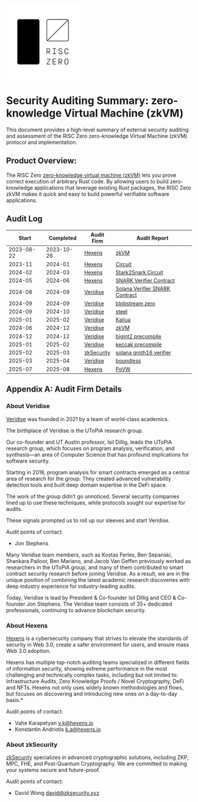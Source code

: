 <img src="RZ_logo.png" width="200">

# Security Auditing Summary: zero-knowledge Virtual Machine (zkVM)
This document provides a high-level summary of external security auditing and assessment of the RISC Zero zero-knowledge Virtual Machine (zkVM) protocol and implementation.

## Product Overview:
The RISC Zero [zero-knowledge virtual machine (zkVM)](https://dev.risczero.com/api/next/zkvm/) lets you prove correct execution of arbitrary Rust code. By allowing users to build zero-knowledge applications that leverage existing Rust packages, the RISC Zero zkVM makes it quick and easy to build powerful verifiable software applications. 

## Audit Log

| Start | Completed | Audit Firm | Audit Report |
|-------|-----------|------------|---------------|
| 2023-08-22 | 2023-10-26 | [Hexens](#about-hexens) | [zkVM](zkVM/hexens_zkVM_20231031.pdf) |
| 2023-11 | 2024-01 | [Hexens](#about-hexens) | [Circuit](circuits/hexens_v1c_stark2snark_20240520.pdf)|
| 2024-02 | 2024-03 | [Hexens](#about-hexens) | [Stark2Snark Circuit](circuits/hexens_v1c_stark2snark_20240520.pdf)|
| 2024-05 | 2024-06 | [Hexens](#about-hexens) | [SNARK Verifier Contract](contracts/hexens_verifiercontract_20240605.pdf) |
| 2024-08 | 2024-09 | [Veridise](#about-veridise) | [Solana Verifier SNARK Contract](contracts/veridise_solanaverifier_20240904.pdf) |
| 2024-09 | 2024-09 | [Veridise](#about-veridise) | [blobstream zero](blobstream/veridise-blobstream-20240909.pdf)
| 2024-09 | 2024-10 | [Veridise](#about-veridise) | [steel](steel/veridise_steel_20241007.pdf) |
| 2025-01 | 2025-02 | [Veridise](#about-veridise) | [Kailua](kailua/veridise-kailua-20250217.pdf) |
| 2024-06 | 2024-12 | [Veridise](#about-veridise) | [zkVM](zkVM/veridise_zkVM_20250224.pdf) |
| 2024-12 | 2024-12 | [Veridise](#about-veridise) | [bigint2 precompile](precompiles/veridise_bigint2_240324.pdf) |
| 2025-01 | 2025-02 | [Veridise](#about-veridise) | [keccak precompile](precompiles/veridise_keccak-250221.pdf) |
| 2025-02 | 2025-03 | [zkSecurity](#about-zkSecurity) | [solana groth16 verifier](groth16/zksecurity_groth16.pdf) |
| 2025-03 | 2025-04 | [Veridise](#about-veridise) |[boundless](boundless/veridise-boundless-250404.pdf) |
| 2025-07 | 2025-08 | [Hexens](#about-hexens) |[PoVW](povw/hexens-250827.pdf) |


## Appendix A: Audit Firm Details

### About Veridise
[Veridise](https://veridise.com) was founded in 2021 by a team of world-class academics.

The birthplace of Veridise is the UToPiA research group.

Our co-founder and UT Austin professor, Isil Dillig, leads the UToPiA research group, which focuses on program analysis, verification, and synthesis—an area of Computer Science that has profound implications for software security.

Starting in 2018, program analysis for smart contracts emerged as a central area of research for the group: They created advanced vulnerability detection tools and built deep domain expertise in the DeFi space.

The work of the group didn’t go unnoticed. Several security companies lined up to use these techniques, while protocols sought our expertise for audits.

These signals prompted us to roll up our sleeves and start Veridise.

Audit points of contact:
* Jon Stephens

Many Veridise team members, such as Kostas Ferles, Ben Sepanski, Shankara Pailoor, Ben Mariano, and Jacob Van Geffen previously worked as researchers in the UToPiA group, and many of them contributed to smart contract security research before joining Veridise. As a result, we are in the unique position of combining the latest academic research discoveries with deep industry experience for industry-leading audits.

Today, Veridise is lead by President & Co-founder Isil Dillig and CEO & Co-founder Jon Stephens. The Veridise team consists of 35+ dedicated professionals, continuing to advance blockchain security.

### About Hexens
[Hexens](https://hexens.io) is a cybersecurity company that strives to elevate the standards of security in Web 3.0, create a safer environment for users, and ensure mass Web 3.0 adoption.

Hexens has multiple top-notch auditing teams specialized in different fields of information security, showing extreme performance in the most challenging and technically complex tasks, including but not limited to: Infrastructure Audits, Zero Knowledge Proofs / Novel Cryptography, DeFi and NFTs. Hexens not only uses widely known methodologies and flows, but focuses on discovering and introducing new ones on a day-to-day basis.*

Audit points of contact: 
* Vahe Karapetyan <v.k@hexens.io> 
* Konstantin Andriotis <k.a@hexens.io>

### About zkSecurity
[zkSecurity](https://www.zksecurity.xyz/) specializes in advanced cryptographic solutions, including ZKP, MPC, FHE, and Post-Quantum Cryptography. We are committed to making your systems secure and future-proof.

Audit points of contact:
* David Wong <david@zksecurity.xyz>
